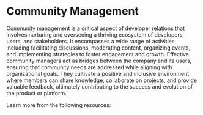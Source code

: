 # Community Management

Community management is a critical aspect of developer relations that involves nurturing and overseeing a thriving ecosystem of developers, users, and stakeholders. It encompasses a wide range of activities, including facilitating discussions, moderating content, organizing events, and implementing strategies to foster engagement and growth. Effective community managers act as bridges between the company and its users, ensuring that community needs are addressed while aligning with organizational goals. They cultivate a positive and inclusive environment where members can share knowledge, collaborate on projects, and provide valuable feedback, ultimately contributing to the success and evolution of the product or platform.

Learn more from the following resources:

